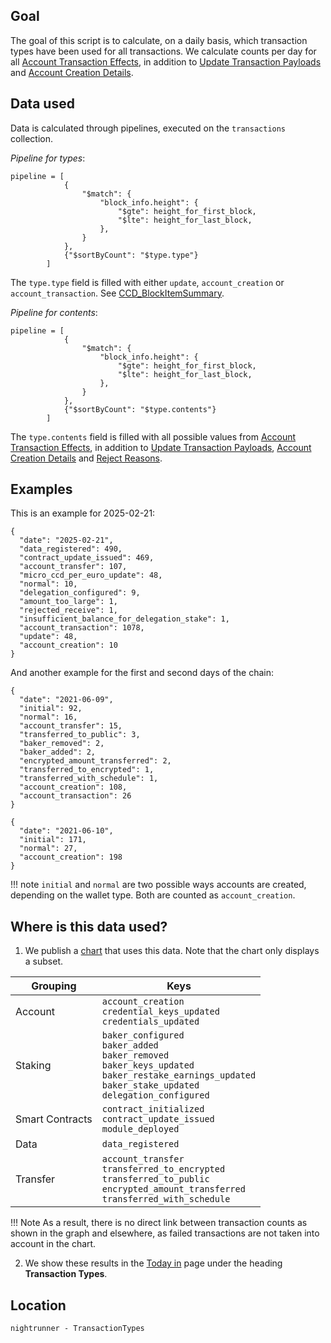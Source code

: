 
## Goal
The goal of this script is to calculate, on a daily basis, which transaction types have been used for all transactions. We calculate counts per day for all [Account Transaction Effects](../../reference/grpc.md#ccdexplorer.grpc_client.CCD_Types.CCD_AccountTransactionEffects), in addition to [Update Transaction Payloads](../../reference/grpc.md#ccdexplorer.grpc_client.CCD_Types.CCD_UpdatePayload) and [Account Creation Details](../../reference/grpc.md#ccdexplorer.grpc_client.CCD_Types.CCD_AccountCreationDetails).

## Data used
Data is calculated through pipelines, executed on the `transactions` collection. 

*Pipeline for types*:
```
pipeline = [
            {
                "$match": {
                    "block_info.height": {
                        "$gte": height_for_first_block,
                        "$lte": height_for_last_block,
                    },
                }
            },
            {"$sortByCount": "$type.type"}
        ]

```
The `type.type` field is filled with either `update`, `account_creation` or `account_transaction`. See [CCD_BlockItemSummary](../../reference/grpc.md#ccdexplorer.grpc_client.CCD_Types.CCD_BlockItemSummary).

*Pipeline for contents*:
```
pipeline = [
            {
                "$match": {
                    "block_info.height": {
                        "$gte": height_for_first_block,
                        "$lte": height_for_last_block,
                    },
                }
            },
            {"$sortByCount": "$type.contents"}
        ]

```


The `type.contents` field is filled with all possible values from [Account Transaction Effects](../../reference/grpc.md#ccdexplorer.grpc_client.CCD_Types.CCD_AccountTransactionEffects), in addition to [Update Transaction Payloads](../../reference/grpc.md#ccdexplorer.grpc_client.CCD_Types.CCD_UpdatePayload), [Account Creation Details](../../reference/grpc.md#ccdexplorer.grpc_client.CCD_Types.CCD_AccountCreationDetails) and [Reject Reasons](../../reference/grpc.md#ccdexplorer.grpc_client.CCD_Types.CCD_RejectReason).

## Examples
This is an example for 2025-02-21:
```
{
  "date": "2025-02-21",
  "data_registered": 490,
  "contract_update_issued": 469,
  "account_transfer": 107,
  "micro_ccd_per_euro_update": 48,
  "normal": 10,
  "delegation_configured": 9,
  "amount_too_large": 1,
  "rejected_receive": 1,
  "insufficient_balance_for_delegation_stake": 1,
  "account_transaction": 1078,
  "update": 48,
  "account_creation": 10
}
```

And another example for the first and second days of the chain:
```
{
  "date": "2021-06-09",
  "initial": 92,
  "normal": 16,
  "account_transfer": 15,
  "transferred_to_public": 3,
  "baker_removed": 2,
  "baker_added": 2,
  "encrypted_amount_transferred": 2,
  "transferred_to_encrypted": 1,
  "transferred_with_schedule": 1,
  "account_creation": 108,
  "account_transaction": 26
}
```
```
{
  "date": "2021-06-10",
  "initial": 171,
  "normal": 27,
  "account_creation": 198
}
```
!!! note 
    `initial` and `normal` are two possible ways accounts are created, depending on the wallet type. Both are counted as `account_creation`.

## Where is this data used?

1. We publish a [chart](https://ccdexplorer.io/mainnet/charts/transactions-count) that uses this data. Note that the chart only displays a subset. 

| Grouping | Keys |
|----------|------|
| Account | `account_creation`<br>`credential_keys_updated`<br>`credentials_updated` |
| Staking | `baker_configured`<br>`baker_added`<br>`baker_removed`<br>`baker_keys_updated`<br>`baker_restake_earnings_updated`<br>`baker_stake_updated`<br>`delegation_configured` |
| Smart Contracts | `contract_initialized`<br>`contract_update_issued`<br>`module_deployed` |
| Data | `data_registered` |
| Transfer | `account_transfer`<br>`transferred_to_encrypted`<br>`transferred_to_public`<br>`encrypted_amount_transferred`<br>`transferred_with_schedule` |

!!! Note
    As a result, there is no direct link between transaction counts as shown in the graph and elsewhere, as failed transactions are not taken into account in the chart. 

2. We show these results in the [Today in](https://ccdexplorer.io/mainnet/today-in) page under the heading **Transaction Types**.

## Location
`nightrunner - TransactionTypes`